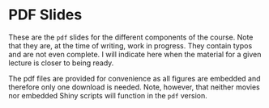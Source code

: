 # PDF Slides

These are the `pdf` slides for the different components of the course. Note that they are, at the time of writing, work in progress. They contain typos and are not even complete. I will indicate here when the material for a given lecture is closer to being ready.

The pdf files are provided for convenience as all figures are embedded and therefore only one download is needed. Note, however, that neither movies nor embedded Shiny scripts will function in the `pdf` version.
